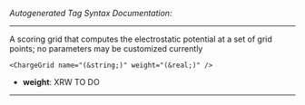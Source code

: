 _Autogenerated Tag Syntax Documentation:_

---
A scoring grid that computes the electrostatic potential at a set of grid points; no parameters may be customized currently

```
<ChargeGrid name="(&string;)" weight="(&real;)" />
```

-   **weight**: XRW TO DO

---

